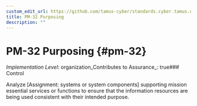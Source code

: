 ```yaml
---
custom_edit_url: https://github.com/tamus-cyber/standards.cyber.tamus.edu/tree/main/static/content/tamus.edu/TAMUS_profile.xml
title: PM-32 Purposing
description: ""
---
```


# PM-32 Purposing {#pm-32}

_Implementation Level_: organization_Contributes to Assurance_: true### Control

Analyze [Assignment: systems or system components] supporting mission essential services or functions to ensure that the information resources are being used consistent with their intended purpose.

